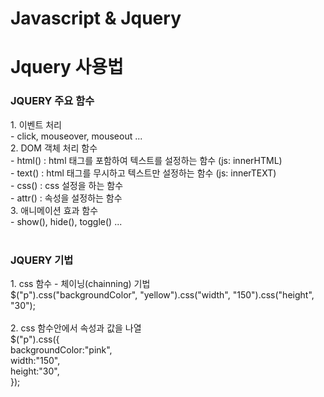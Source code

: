 # Javascript & Jquery
<h1>Jquery 사용법</h1>
<h3>JQUERY 주요 함수</h3>
1. 이벤트 처리<br>
- click, mouseover, mouseout ...<br>
2. DOM 객체 처리 함수<br>
- html() : html 태그를 포함하여 텍스트를 설정하는 함수 (js: innerHTML)<br>
- text() : html 태그를 무시하고 텍스트만 설정하는 함수 (js: innerTEXT)<br>
- css() : css 설정을 하는 함수<br>
- attr() : 속성을 설정하는 함수<br>
3. 애니메이션 효과 함수<br>
- show(), hide(), toggle() ...<br>
   <br>
<h3>JQUERY 기법</h3> 
1. css 함수 - 체이닝(chainning) 기법<br>
$("p").css("backgroundColor", "yellow").css("width", "150").css("height", "30");<br>
<br>
2. css 함수안에서 속성과 값을 나열<br>
$("p").css({<br>
    backgroundColor:"pink",<br>
    width:"150",<br>
    height:"30",<br>
});<br>
